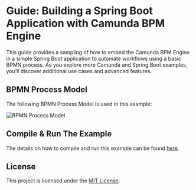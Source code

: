 # Guide: Building a Spring Boot Application with Camunda BPM Engine

This guide provides a sampling of how to embed the Camunda BPM Engine in a simple Spring Boot application to automate
workflows using a basic BPMN process. As you explore more Camunda and Spring Boot examples, you’ll discover additional
use cases and advanced features.

## BPMN Process Model
The following BPMN Process Model is used in this example:

![BPMN Process Model](https://www.beyondengineering.io/assets/images/posts/camunda-spring-boot/personal-message-bpmn.png)

## Compile & Run The Example
The details on how to compile and run this example can be found [here](https://www.beyondengineering.io/guide-build-spring-boot-application-camunda-bpm-engine/).

## License
This project is licensed under the [MIT License](../../LICENSE).